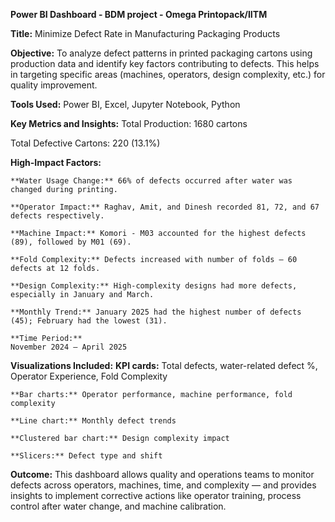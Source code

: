 **Power BI Dashboard - BDM project - Omega Printopack/IITM**
 
**Title:**
  Minimize Defect Rate in Manufacturing Packaging Products
  
  **Objective:**
  To analyze defect patterns in printed packaging cartons using production data and identify key factors contributing to defects. 
  This helps in targeting specific areas (machines, operators, design complexity, etc.) for quality improvement.
  
  **Tools Used:**
  Power BI, Excel, Jupyter Notebook, Python
  
  **Key Metrics and Insights:**
  Total Production: 1680 cartons
  
  Total Defective Cartons: 220 (13.1%)
  
  **High-Impact Factors:**
  
    **Water Usage Change:** 66% of defects occurred after water was changed during printing.
    
    **Operator Impact:** Raghav, Amit, and Dinesh recorded 81, 72, and 67 defects respectively.
    
    **Machine Impact:** Komori - M03 accounted for the highest defects (89), followed by M01 (69).
    
    **Fold Complexity:** Defects increased with number of folds – 60 defects at 12 folds.
    
    **Design Complexity:** High-complexity designs had more defects, especially in January and March.
    
    **Monthly Trend:** January 2025 had the highest number of defects (45); February had the lowest (31).
    
    **Time Period:**
    November 2024 – April 2025
  
  **Visualizations Included:**
    **KPI cards:** Total defects, water-related defect %, Operator Experience, Fold Complexity
    
    **Bar charts:** Operator performance, machine performance, fold complexity
    
    **Line chart:** Monthly defect trends
    
    **Clustered bar chart:** Design complexity impact
    
    **Slicers:** Defect type and shift
  
  **Outcome:**
  This dashboard allows quality and operations teams to monitor defects across operators, machines, time, and complexity — 
  and provides insights to implement corrective actions like operator training, process control after water change, and machine calibration.
